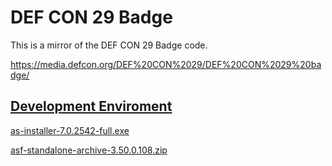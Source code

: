 # DEF CON 29 Badge

This is a mirror of the DEF CON 29 Badge code.

https://media.defcon.org/DEF%20CON%2029/DEF%20CON%2029%20badge/

## [Development Enviroment](https://media.defcon.org/DEF%20CON%2029/DEF%20CON%2029%20badge/Firmware/Development%20Environment/)

[as-installer-7.0.2542-full.exe](https://media.defcon.org/DEF%20CON%2029/DEF%20CON%2029%20badge/Firmware/Development%20Environment/as-installer-7.0.2542-full.exe)

[asf-standalone-archive-3.50.0.108.zip](https://media.defcon.org/DEF%20CON%2029/DEF%20CON%2029%20badge/Firmware/Development%20Environment/asf-standalone-archive-3.50.0.108.zip)
